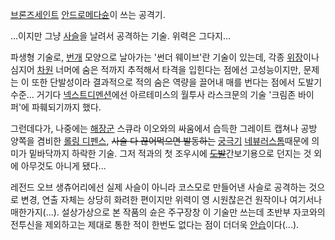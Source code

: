 [브론즈세인트](%EB%B8%8C%EB%A1%A0%EC%A6%88%EC%84%B8%EC%9D%B8%ED%8A%B8.md) [안드로메다슌](%EC%95%88%EB%93%9C%EB%A1%9C%EB%A9%94%EB%8B%A4%20%EC%8A%8C.md)이 쓰는 공격기.

...이지만 그냥 [사슬](%EC%87%A0%EC%82%AC%EC%8A%AC.md)을 날려서 공격하는 기술. 위력은 그다지...

파생형 기술로, [번개](%EB%B2%88%EA%B0%9C.md) 모양으로 날아가는 '썬더 웨이브'란 기술이 있는데, 각종
[위장](%EC%9C%84%EC%9E%A5.md)이나 심지어 [차원](%EC%B0%A8%EC%9B%90.md) 너머에 숨은 적까지
추적해서 타격을 입힌다는 점에선 고성능이지만, 문제는 이 또한 단발성이라 결과적으로 적의 숨은 역량을 끌어내 매를 번다는 점에서 도발기
수준... 거기다 [넥스트디멘션](%EB%84%A5%EC%8A%A4%ED%8A%B8%20%EB%94%94%EB%A9%98%EC%85%98.md)에선 아르테미스의
월투사 라스크문의 기술 '크림존 바이퍼'에 파훼되기까지 했다.

그런데다가, 나중에는 [해장군](%EB%A7%88%EB%A6%AC%EB%84%88%28%EC%84%B8%EC%9D%B8%ED%8A%B8%20%EC%84%B8%EC%9D%B4%EC%95%BC%29.md) 스큐라 이오와의 싸움에서 습득한 그레이트 캡쳐나 공방 양쪽을 겸비한
[롤링 디펜스](%EB%A1%A4%EB%A7%81%20%EB%94%94%ED%8E%9C%EC%8A%A4.md), <del>사슬 다
끊어먹으면 발동하는</del> [궁극기](%EA%B6%81%EA%B7%B9%EA%B8%B0.md) [네뷰러스톰](%EB%84%A4%EB%B7%B0%EB%9F%AC%20%EC%8A%A4%ED%86%B0.md)때문에 의미가 밑바닥까지 하락한
기술. 그저 적과의 첫 조우시에 <del>[도발](%EB%8F%84%EB%B0%9C.md)</del>간보기용으로 던지는 것 외에
아무것도 아니게 됐다...

레전드 오브 생츄어리에선 실제 사슬이 아니라 코스모로 만들어낸 사슬로 공격하는 것으로 변경, 연출 자체는 상당히 화려한 편이지만 위력이 영
시원찮은건 원작이나 여기서나 매한가지(...). 설상가상으로 본 작품의 슌은 주구장창 이 기술만 쓰는데 초반부 자코와의 전투신을 제외하고는
제대로 통한 적이 한번도 없다는 점이 더더욱 [안습](%EC%95%88%EC%8A%B5.md)이다(...).

